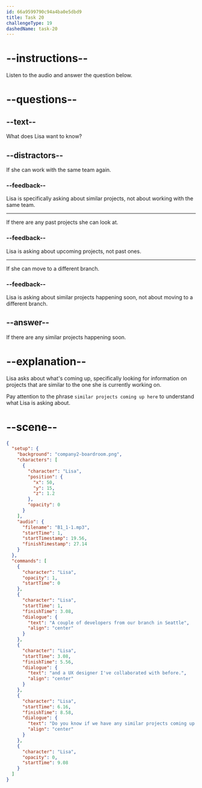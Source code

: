 ```yaml
---
id: 66a9599790c94a4ba0e5dbd9
title: Task 20
challengeType: 19
dashedName: task-20
---
```

<!--
AUDIO REFERENCE:
Lisa: A couple of developers from our branch in Seattle, and a UX designer I've collaborated with before. Do you know if we have any similar projects coming up here?
-->

# --instructions--

Listen to the audio and answer the question below.

# --questions--

## --text--

What does Lisa want to know?

## --distractors--

If she can work with the same team again.

### --feedback--

Lisa is specifically asking about similar projects, not about working with the same team.

---

If there are any past projects she can look at.

### --feedback--

Lisa is asking about upcoming projects, not past ones.

---

If she can move to a different branch.

### --feedback--

Lisa is asking about similar projects happening soon, not about moving to a different branch.

## --answer--

If there are any similar projects happening soon.

# --explanation--

Lisa asks about what's coming up, specifically looking for information on projects that are similar to the one she is currently working on. 

Pay attention to the phrase `similar projects coming up here` to understand what Lisa is asking about.

# --scene--

```json
{
  "setup": {
    "background": "company2-boardroom.png",
    "characters": [
      {
        "character": "Lisa",
        "position": {
          "x": 50,
          "y": 15,
          "z": 1.2
        },
        "opacity": 0
      }
    ],
    "audio": {
      "filename": "B1_1-1.mp3",
      "startTime": 1,
      "startTimestamp": 19.56,
      "finishTimestamp": 27.14
    }
  },
  "commands": [
    {
      "character": "Lisa",
      "opacity": 1,
      "startTime": 0
    },
    {
      "character": "Lisa",
      "startTime": 1,
      "finishTime": 3.08,
      "dialogue": {
        "text": "A couple of developers from our branch in Seattle",
        "align": "center"
      }
    },
    {
      "character": "Lisa",
      "startTime": 3.08,
      "finishTime": 5.56,
      "dialogue": {
        "text": "and a UX designer I've collaborated with before.",
        "align": "center"
      }
    },
    {
      "character": "Lisa",
      "startTime": 6.16,
      "finishTime": 8.58,
      "dialogue": {
        "text": "Do you know if we have any similar projects coming up here?",
        "align": "center"
      }
    },
    {
      "character": "Lisa",
      "opacity": 0,
      "startTime": 9.08
    }
  ]
}
```

